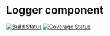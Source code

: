 # Logger component

[![Build Status](https://travis-ci.org/studio107/Mindy_Query.png?branch=master)](https://travis-ci.org/studio107/Mindy_Query)
[![Coverage Status](https://coveralls.io/repos/studio107/Mindy_Query/badge.png)](https://coveralls.io/r/studio107/Mindy_Query)
